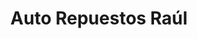 ---
title: "Auto Repuestos Raúl"
url: /santa-ana/auto-repuestos-raul/
shop: reparación de automóviles
---